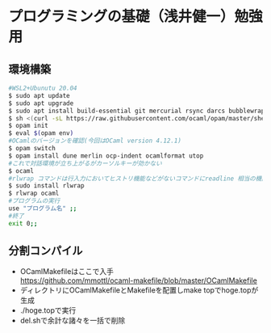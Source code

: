# プログラミングの基礎（浅井健一）勉強用
## 環境構築
```bash
#WSL2+Ubunutu 20.04  
$ sudo apt update  
$ sudo apt upgrade  
$ sudo apt install build-essential git mercurial rsync darcs bubblewrap  
$ sh <(curl -sL https://raw.githubusercontent.com/ocaml/opam/master/shell/install.sh)  
$ opam init  
$ eval $(opam env)  
#OCamlのバージョンを確認(今回はOCaml version 4.12.1)  
$ opam switch  
$ opam install dune merlin ocp-indent ocamlformat utop  
#これで対話環境が立ち上がるがカーソルキーが効かない
$ ocaml  
#rlwrap コマンドは行入力においてヒストリ機能などがないコマンドにreadline 相当の機能を後付け   
$ sudo install rlwrap  
$ rlwrap ocaml  
#プログラムの実行  
use "プログラム名" ;;  
#終了  
exit 0;;
```

## 分割コンパイル
- OCamlMakefileはここで入手  
https://github.com/mmottl/ocaml-makefile/blob/master/OCamlMakefile
- ディレクトリにOCamlMakefileとMakefileを配置しmake topでhoge.topが生成
- ./hoge.topで実行
- del.shで余計な諸々を一括で削除